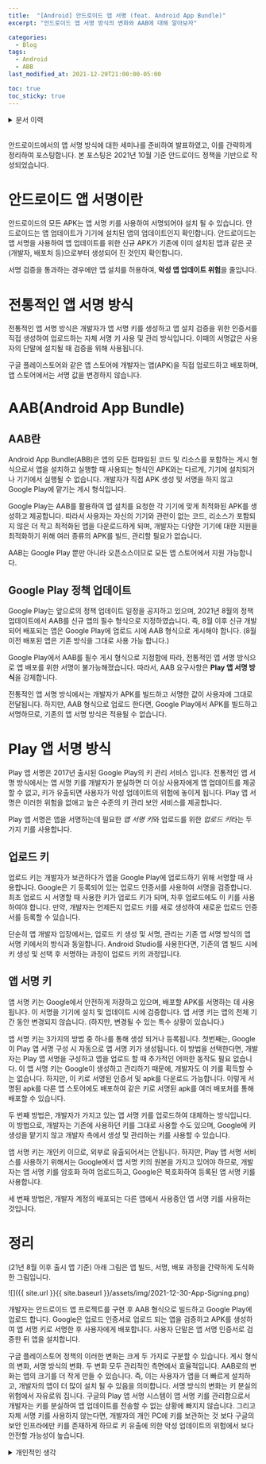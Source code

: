 ```yaml
---
title:  "[Android] 안드로이드 앱 서명 (feat. Android App Bundle)"
excerpt: "안드로이드 앱 서명 방식의 변화와 AAB에 대해 알아보자"

categories:
  - Blog
tags:
  - Android
  - ABB
last_modified_at: 2021-12-29T21:00:00-05:00

toc: true
toc_sticky: true
---
```


<details>
<summary>문서 이력</summary>
<div markdown="1">

- 2021.12.30. 포스팅

</div>
</details>
<br>

안드로이드에서의 앱 서명 방식에 대한 세미나를 준비하여 발표하였고, 이를 간략하게 정리하여 포스팅합니다. 본 포스팅은 2021년 10월 기준 안드로이드 정책을 기반으로 작성되었습니다.

# 안드로이드 앱 서명이란

안드로이드의 모든 APK는 앱 서명 키를 사용하여 서명되어야 설치 될 수 있습니다. 안드로이드는 앱 업데이트가 기기에 설치된 앱의 업데이트인지 확인합니다. 안드로이드는 앱 서명을 사용하여 앱 업데이트를 위한 신규 APK가 기존에 이미 설치된 앱과 같은 곳(개발자, 배포처 등)으로부터 생성되어 진 것인지 확인합니다. 

서명 검증을 통과하는 경우에만 앱 설치를 허용하여, **악성 앱 업데이트 위험**을 줄입니다.

# 전통적인 앱 서명 방식

전통적인 앱 서명 방식은 개발자가 앱 서명 키를 생성하고 앱 설치 검증을 위한 인증서를 직접 생성하여 업로드하는 자체 서명 키 사용 및 관리 방식입니다. 이때의 서명값은 사용자의 단말에 설치될 때 검증을 위해 사용됩니다. 

구글 플레이스토어와 같은 앱 스토어에 개발자는 앱(APK)을 직접 업로드하고 배포하며, 앱 스토어에서는 서명 값을 변경하지 않습니다.

# AAB(Android App Bundle)

## AAB란

Android App Bundle(ABB)은 앱의 모든 컴파일된 코드 및 리소스를 포함하는 게시 형식으로서 앱을 설치하고 실행할 때 사용되는 형식인 APK와는 다르게, 기기에 설치되거나 기기에서 실행될 수 없습니다. 개발자가 직접 APK 생성 및 서명을 하지 않고 Google Play에 맡기는 게시 형식입니다.

Google Play는 AAB를 활용하여 앱 설치를 요청한 각 기기에 맞게 최적화된 APK를 생성하고 제공합니다. 따라서 사용자는 자신의 기기와 관련이 없는 코드, 리소스가 포함되지 않은 더 작고 최적화된 앱을 다운로드하게 되며, 개발자는 다양한 기기에 대한 지원을 최적화하기 위해 여러 종류의 APK를 빌드, 관리할 필요가 없습니다.

AAB는 Google Play 뿐만 아니라 오픈소스이므로 모든 앱 스토어에서 지원 가능합니다.

## Google Play 정책 업데이트

Google Play는 앞으로의 정책 업데이트 일정을 공지하고 있으며, 2021년 8월의 정책 업데이트에서 AAB를 신규 앱의 필수 형식으로 지정하였습니다. 즉, 8월 이후 신규 개발되어 배포되는 앱은 Google Play에 업로드 시에 AAB 형식으로 게시해야 합니다. (8월 이전 배포된 앱은 기존 방식을 그대로 사용 가능 합니다.)

Google Play에서 AAB를 필수 게시 형식으로 지정함에 따라, 전통적인 앱 서명 방식으로 앱 배포를 위한 서명이 불가능해졌습니다. 따라서, AAB 요구사항은 **Play 앱 서명 방식**을 강제합니다.

전통적인 앱 서명 방식에서는 개발자가 APK를 빌드하고 서명한 값이 사용자에 그대로 전달됩니다. 하지만, AAB 형식으로 업로드 한다면, Google Play에서 APK를 빌드하고 서명하므로, 기존의 앱 서명 방식은 적용될 수 없습니다.

# Play 앱 서명 방식

Play 앱 서명은 2017년 출시된 Google Play의 키 관리 서비스 입니다. 전통적인 앱 서명 방식에서는 앱 서명 키를 개발자가 분실하면 더 이상 사용자에게 앱 업데이트를 제공할 수 없고, 키가 유출되면 사용자가 악성 업데이트의 위험에 놓이게 됩니다. Play 앱 서명은 이러한 위험을 없애고 높은 수준의 키 관리 보안 서비스를 제공합니다.

Play 앱 서명은 앱을 서명하는데 필요한 *앱 서명 키*와 업로드를 위한 *업로드 키*라는 두 가지 키를 사용합니다.

## 업로드 키

업로드 키는 개발자가 보관하다가 앱을 Google Play에 업로드하기 위해 서명할 때 사용합니다. Google은 기 등록되어 있는 업로드 인증서를 사용하여 서명을 검증합니다. 최초 업로드 시 서명할 때 사용한 키가 업로드 키가 되며, 차후 업로드에도 이 키를 사용하여야 합니다. 만약, 개발자는 언제든지 업로드 키를 새로 생성하여 새로운 업로드 인증서를 등록할 수 있습니다.

단순히 앱 개발자 입장에서는, 업로드 키 생성 및 서명, 관리는 기존 앱 서명 방식의 앱 서명 키에서의 방식과 동일합니다. Android Studio를 사용한다면, 기존의 앱 빌드 시에 키 생성 및 선택 후 서명하는 과정이 업로드 키의 과정입니다.

## 앱 서명 키

앱 서명 키는 Google에서 안전하게 저장하고 있으며, 배포할 APK를 서명하는 데 사용됩니다. 이 서명을 기기에 설치 및 업데이트 시에 검증합니다. 앱 서명 키는 앱의 전체 기간 동안 변경되지 않습니다. (하지만, 변경될 수 있는 특수 상황이 있습니다.)

앱 서명 키는 3가지의 방법 중 하나를 통해 생성 되거나 등록됩니다. 첫번째는, Google이 Play 앱 서명 구성 시 자동으로 앱 서명 키가 생성됩니다. 이 방법을 선택한다면, 개발자는 Play 앱 서명을 구성하고 앱을 업로드 할 때 추가적인 어떠한 동작도 필요 없습니다. 이 앱 서명 키는 Google이 생성하고 관리하기 때문에, 개발자도 이 키를 획득할 수는 없습니다. 하지만, 이 키로 서명된 인증서 및 apk를 다운로드 가능합니다. 이렇게 서명된 apk를 다른 앱 스토어에도 배포하여 같은 키로 서명된 apk를 여러 배포처를 통해 배포할 수 있습니다.

두 번째 방법은, 개발자가 가지고 있는 앱 서명 키를 업로드하여 대체하는 방식입니다. 이 방법으로, 개발자는 기존에 사용하던 키를 그대로 사용할 수도 있으며, Google에 키 생성을 맡기지 않고 개발자 측에서 생성 및 관리하는 키를 사용할 수 있습니다.

앱 서명 키는 개인키 이므로, 외부로 유출되어서는 안됩니다. 하지만, Play 앱 서명 서비스를 사용하기 위해서는 Google에서 앱 서명 키의 원본을 가지고 있어야 하므로, 개발자는 앱 서명 키를 암호화 하여 업로드하고, Google은 복호화하여 등록된 앱 서명 키를 사용합니다.

세 번째 방법은, 개발자 계정의 배포되는 다른 앱에서 사용중인 앱 서명 키를 사용하는 것입니다.

# 정리

(21년 8월 이후 출시 앱 기준) 아래 그림은 앱 빌드, 서명, 배포 과정을 간략하게 도식화한 그림입니다.

![]({{ site.url }}{{ site.baseurl }}/assets/img/2021-12-30-App-Signing.png)

개발자는 안드로이드 앱 프로젝트를 구현 후 AAB 형식으로 빌드하고 Google Play에 업로드 합니다. Google은 업로드 인증서로 업로드 되는 앱을 검증하고 APK를 생성하여 앱 서명 키로 서명한 후 사용자에게 배포합니다. 사용자 단말은 앱 서명 인증서로 검증한 뒤 앱을 설치합니다.

구글 플레이스토어 정책의 이러한 변화는 크게 두 가지로 구분할 수 있습니다. 게시 형식의 변화, 서명 방식의 변화. 두 변화 모두 관리적인 측면에서 효율적입니다. AAB로의 변화는 앱의 크기를 더 작게 만들 수 있습니다. 즉, 이는 사용자가 앱을 더 빠르게 설치하고, 개발자의 앱이 더 많이 설치 될 수 있음을 의미합니다. 서명 방식의 변화는 키 분실의 위험에서 자유로워 집니다. 구글의 Play 앱 서명 시스템이 앱 서명 키를 관리함으로서 개발자는 키를 분실하여 앱 업데이트를 전송할 수 없는 상황에 빠지지 않습니다. 그리고 자체 서명 키를 사용하지 않는다면, 개발자의 개인 PC에 키를 보관하는 것 보다 구글의 보안 인프라에만 키를 존재하게 하므로 키 유출에 의한 악성 업데이트의 위험에서 보다 안전할 가능성이 높습니다.


<details>
<summary>개인적인 생각</summary>
<div markdown="1">

하지만, 개념적인 보안 측면에서는 생각해 볼 사항이 있습니다. 여기서 개발자는 취미로 개발하는 1인 개발자일수도 있지만, 대형 IT 서비스를 기획하고 개발하는 기업의 형태일 수도 있습니다. 제가 생각하는 이러한 변화의 중요 사항은 앱 서명용 개인 키를 구글 플레이스토어에서 제어할 수 있도록 변경한 것입니다. 구글의 보안 시스템은 아마도 매우 훌륭할 것이므로 키 유출에 대해서는 걱정을 하지 않아도 되지만, 그럼에도 구글이 앱 서명용 개인 키를 가지고 있는 것은 또 다른 이슈입니다. 구글은 안드로이드 생태계를 조금씩 폐쇄적이고 전체 시스템을 구글이 관리, 감독이 가능한 방향으로 가도록 의도하고 있는 듯 합니다. (마치 ios 생태계처럼) 이는 최근 이슈가 되고 있는 인앱 결제 정책과도 연관이 있는 것으로 생각이 됩니다. 안드로이드 생태계에 살짝 발을 담구고 있는 개발자로서, 최근 이러한 변화들도 관심있게 보는 것이 좋겠다고 생각했습니다.

</div>
</details>
<br>
    
    